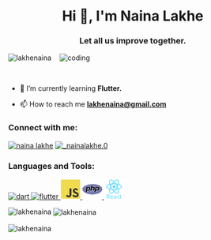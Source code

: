 <h1 align="center">Hi 👋, I'm Naina Lakhe</h1>
<h3 align="center">Let all us improve together.</h3>
<img align="right" alt="coding" width="400" src="https://dexterdigital.co.uk/wp-content/uploads/2022/11/animation_500_l70uzcru.gif">

<p align="left"> <img src="https://komarev.com/ghpvc/?username=lakhenaina&label=Profile%20views&color=0e75b6&style=flat" alt="lakhenaina" /> </p>

<p align="left"> <a href="https://twitter.com/" target="blank"><img src="https://img.shields.io/twitter/follow/?logo=twitter&style=for-the-badge" alt="" /></a> </p>

- 🌱 I’m currently learning **Flutter.**

- 📫 How to reach me **lakhenaina@gmail.com**

<h3 align="left">Connect with me:</h3>
<p align="left">
<a href="https://fb.com/naina lakhe" target="blank"><img align="center" src="https://raw.githubusercontent.com/rahuldkjain/github-profile-readme-generator/master/src/images/icons/Social/facebook.svg" alt="naina lakhe" height="30" width="40" /></a>
<a href="https://instagram.com/_nainalakhe.0" target="blank"><img align="center" src="https://raw.githubusercontent.com/rahuldkjain/github-profile-readme-generator/master/src/images/icons/Social/instagram.svg" alt="_nainalakhe.0" height="30" width="40" /></a>
</p>

<h3 align="left">Languages and Tools:</h3>
<p align="left"> <a href="https://dart.dev" target="_blank" rel="noreferrer"> <img src="https://www.vectorlogo.zone/logos/dartlang/dartlang-icon.svg" alt="dart" width="40" height="40"/> </a> <a href="https://flutter.dev" target="_blank" rel="noreferrer"> <img src="https://www.vectorlogo.zone/logos/flutterio/flutterio-icon.svg" alt="flutter" width="40" height="40"/> </a> <a href="https://developer.mozilla.org/en-US/docs/Web/JavaScript" target="_blank" rel="noreferrer"> <img src="https://raw.githubusercontent.com/devicons/devicon/master/icons/javascript/javascript-original.svg" alt="javascript" width="40" height="40"/> </a> <a href="https://www.php.net" target="_blank" rel="noreferrer"> <img src="https://raw.githubusercontent.com/devicons/devicon/master/icons/php/php-original.svg" alt="php" width="40" height="40"/> </a> <a href="https://reactjs.org/" target="_blank" rel="noreferrer"> <img src="https://raw.githubusercontent.com/devicons/devicon/master/icons/react/react-original-wordmark.svg" alt="react" width="40" height="40"/> </a> </p>

<p><img align="left" src="https://github-readme-stats.vercel.app/api/top-langs?username=lakhenaina&show_icons=true&locale=en&layout=compact" alt="lakhenaina" /></p>

<p>&nbsp;<img align="center" src="https://github-readme-stats.vercel.app/api?username=lakhenaina&show_icons=true&locale=en" alt="lakhenaina" /></p>

<p><img align="center" src="https://github-readme-streak-stats.herokuapp.com/?user=lakhenaina&" alt="lakhenaina" /></p>
